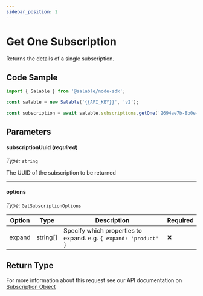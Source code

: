 ```yaml
---
sidebar_position: 2
---
```


# Get One Subscription

Returns the details of a single subscription.

## Code Sample

```typescript
import { Salable } from '@salable/node-sdk';

const salable = new Salable('{{API_KEY}}', 'v2');

const subscription = await salable.subscriptions.getOne('2694ae7b-8b0e-4954-b7eb-ceceb583a79b');
```

## Parameters

#### subscriptionUuid (_required_)

_Type:_ `string`

The UUID of the subscription to be returned

---

#### options

_Type:_ `GetSubscriptionOptions`

| Option | Type     | Description                                                      | Required |
| ------ | -------- | ---------------------------------------------------------------- | -------- |
| expand | string[] | Specify which properties to expand. e.g. `{ expand: 'product' }` | ❌       |

## Return Type

For more information about this request see our API documentation on [Subscription Object](https://docs.salable.app/api/v2#tag/Subscriptions/operation/getSubscriptionByUuid)
